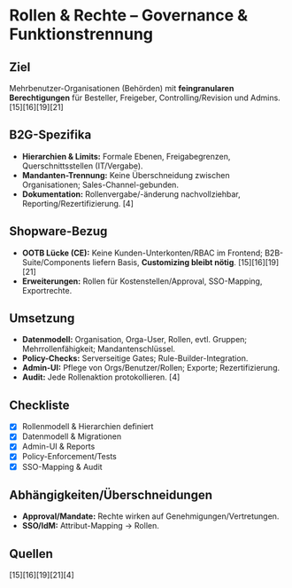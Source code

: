 # Rollen & Rechte – Governance & Funktionstrennung

## Ziel
Mehrbenutzer-Organisationen (Behörden) mit **feingranularen Berechtigungen** für Besteller, Freigeber, Controlling/Revision und Admins. [15][16][19][21]

## B2G-Spezifika
- **Hierarchien & Limits:** Formale Ebenen, Freigabegrenzen, Querschnittsstellen (IT/Vergabe).  
- **Mandanten-Trennung:** Keine Überschneidung zwischen Organisationen; Sales-Channel-gebunden.  
- **Dokumentation:** Rollenvergabe/-änderung nachvollziehbar, Reporting/Rezertifizierung. [4]

## Shopware-Bezug
- **OOTB Lücke (CE):** Keine Kunden-Unterkonten/RBAC im Frontend; B2B-Suite/Components liefern Basis, **Customizing bleibt nötig**. [15][16][19][21]  
- **Erweiterungen:** Rollen für Kostenstellen/Approval, SSO-Mapping, Exportrechte.

## Umsetzung
- **Datenmodell:** Organisation, Orga-User, Rollen, evtl. Gruppen; Mehrrollenfähigkeit; Mandantenschlüssel.  
- **Policy-Checks:** Serverseitige Gates; Rule-Builder-Integration.  
- **Admin-UI:** Pflege von Orgs/Benutzer/Rollen; Exporte; Rezertifizierung.  
- **Audit:** Jede Rollenaktion protokollieren. [4]

## Checkliste
- [x] Rollenmodell & Hierarchien definiert  
- [x] Datenmodell & Migrationen  
- [x] Admin-UI & Reports  
- [x] Policy-Enforcement/Tests  
- [x] SSO-Mapping & Audit

## Abhängigkeiten/Überschneidungen
- **Approval/Mandate:** Rechte wirken auf Genehmigungen/Vertretungen.  
- **SSO/IdM:** Attribut-Mapping → Rollen.

## Quellen
[15][16][19][21][4]
